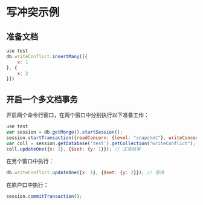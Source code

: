 # 写冲突示例

## 准备文档

```javascript
use test
db.writeConflict.insertMany([{
    x: 1
}, {
    x: 2
}])
```

## 开启一个多文档事务

开启两个命令行窗口，在两个窗口中分别执行以下准备工作：

```javascript
use test
var session = db.getMongo().startSession();
session.startTransaction({readConcern: {level: "snapshot"}, writeConcern: {w: "majority"}});
var coll = session.getDatabase('test').getCollection("writeConflict");
coll.updateOne({x: 1}, {$set: {y: 1}}); // 正常结束
```

在另个窗口中执行：

```javascript
db.writeConflict.updateOne({x: 1}, {$set: {y: 2}}); // 等待
```

在原户口中执行：

```javascript
session.commitTransaction();
```
